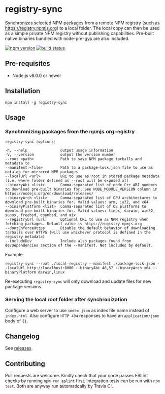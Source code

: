 # registry-sync

Synchronizes selected NPM packages from a remote NPM registry (such as https://registry.npmjs.org) to a local folder.
The local copy can then be used as a simple private NPM registry without publishing capabilities. Pre-built native binaries bundled with node-pre-gyp are also included.

[![npm version](https://badge.fury.io/js/registry-sync.svg)](https://badge.fury.io/js/registry-sync)
[![build status](https://travis-ci.org/heikkipora/registry-sync.svg?branch=master)](https://travis-ci.org/heikkipora/registry-sync)

## Pre-requisites

- Node.js v8.0.0 or newer

## Installation

    npm install -g registry-sync

## Usage

### Synchronizing packages from the npmjs.org registry

    registry-sync [options]

    -h, --help               output usage information
    -V, --version            output the version number
    --root <path>            Path to save NPM package tarballs and metadata to
    --manifest <file>        Path to a package-lock.json file to use as catalog for mirrored NPM packages
    --localUrl <url>         URL to use as root in stored package metadata (i.e. where folder defined as --root will be exposed at)
    --binaryAbi <list>       Comma-separated list of node C++ ABI numbers to download pre-built binaries for. See NODE_MODULE_VERSION column in https://nodejs.org/en/download/releases/
    --binaryArch <list>      Comma-separated list of CPU architectures to download pre-built binaries for. Valid values: arm, ia32, and x64
    --binaryPlatform <list>  Comma-separated list of OS platforms to download pre-built binaries for. Valid values: linux, darwin, win32, sunos, freebsd, openbsd, and aix
    --registryUrl [url]      Optional URL to use as NPM registry when fetching packages. Default value is https://registry.npmjs.org
    --dontEnforceHttps       Disable the default behavior of downloading tarballs over HTTPS (will use whichever protocol is defined in the registry metadata)
    --includeDev             Include also packages found from devDependencies section of the --manifest. Not included by default.

Example:

    registry-sync --root ./local-registry --manifest ./package-lock.json --localUrl http://localhost:8000 --binaryAbi 48,57 --binaryArch x64 --binaryPlatform darwin,linux

Re-executing ```registry-sync``` will only download and update files for new package versions.

### Serving the local root folder after synchronization

Configure a web server to use `index.json` as index file name instead of `index.html`.
Also configure ```HTTP 404``` responses to have an ```application/json``` body of ```{}```.

## Changelog

See [releases](https://github.com/heikkipora/registry-sync/releases).

## Contributing

Pull requests are welcome. Kindly check that your code passes ESLint checks by running ```npm run eslint``` first.
Integration tests can be run with ```npm test```. Both are anyway run automatically by Travis CI.
